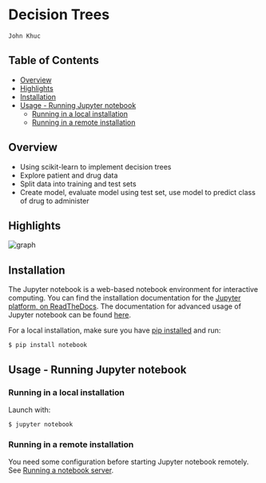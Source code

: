 # Decision Trees
`John Khuc`

## Table of Contents
- [Overview](#overview)
- [Highlights](#highlights)
- [Installation](#installation)
- [Usage - Running Jupyter notebook](#usage---running-jupyter-notebook)
	- [Running in a local installation](#running-in-a-local-installation)
	- [Running in a remote installation](#running-in-a-remote-installation)

## Overview
- Using scikit-learn to implement decision trees
- Explore patient and drug data
- Split data into training and test sets
- Create model, evaluate model using test set, use model to predict class of drug to administer

## Highlights
![graph](https://i.gyazo.com/6127143065caa6011d5acb4855917529.png)

## Installation
The Jupyter notebook is a web-based notebook environment for interactive computing. 
You can find the installation documentation for the
[Jupyter platform, on ReadTheDocs](https://jupyter.readthedocs.io/en/latest/install.html).
The documentation for advanced usage of Jupyter notebook can be found
[here](https://jupyter-notebook.readthedocs.io/en/latest/).

For a local installation, make sure you have
[pip installed](https://pip.readthedocs.io/en/stable/installing/) and run:

    $ pip install notebook

## Usage - Running Jupyter notebook

### Running in a local installation

Launch with:

    $ jupyter notebook

### Running in a remote installation

You need some configuration before starting Jupyter notebook remotely. See [Running a notebook server](https://jupyter-notebook.readthedocs.io/en/stable/public_server.html).

